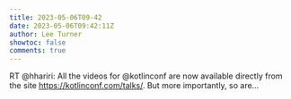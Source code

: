 ```yaml
---
title: 2023-05-06T09-42
date: 2023-05-06T09:42:11Z
author: Lee Turner
showtoc: false
comments: true
---
```


RT @hhariri: All the videos for @kotlinconf are now available directly from the site https://kotlinconf.com/talks/. But more importantly, so are…

